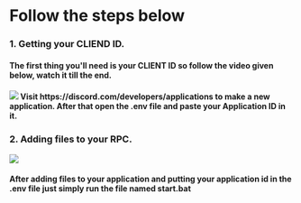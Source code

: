 <h1> Follow the steps below</h1>

<h3>1. Getting your CLIEND ID.</h3>
<h4>The first thing you'll need is your CLIENT ID so follow the video given below, watch it till the end.<h4>
<img src="https://media.giphy.com/media/jNyGn3TYWeqc9etVnj/source.gif">
  Visit https://discord.com/developers/applications to make a new application.
  After that open the .env file and paste your Application ID in it.
<h3>2. Adding files to your RPC.</h3>
<img src="https://media.giphy.com/media/t1PGnvJoIDPZ2e8M4y/giphy.gif">
<h4>After adding files to your application and putting your application id in the .env file just simply run the file named start.bat</h4>
